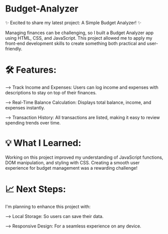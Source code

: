 # Budget-Analyzer

✨ Excited to share my latest project: A Simple Budget Analyzer! ✨

Managing finances can be challenging, so I built a Budget Analyzer app using HTML, CSS, and JavaScript. This project allowed me to apply my front-end development skills to create something both practical and user-friendly.

# 🛠️ Features:

--> Track Income and Expenses: Users can log income and expenses with descriptions to stay on top of their finances.

--> Real-Time Balance Calculation: Displays total balance, income, and expenses instantly.

--> Transaction History: All transactions are listed, making it easy to review spending trends over time.

# 💡 What I Learned:

Working on this project improved my understanding of JavaScript functions, DOM manipulation, and styling with CSS. Creating a smooth user experience for budget management was a rewarding challenge!

# 📈 Next Steps:

I'm planning to enhance this project with:

--> Local Storage: So users can save their data.

--> Responsive Design: For a seamless experience on any device.
